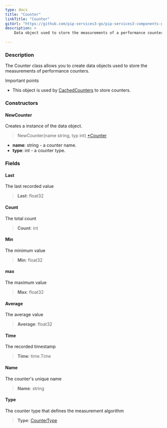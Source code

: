 ```yaml
---
type: docs
title: "Counter"
linkTitle: "Counter"
gitUrl: "https://github.com/pip-services3-go/pip-services3-components-go"
description: >
    Data object used to store the measurements of a performance counter.
   
---
```


### Description

The Counter class allows you to create data objects used to store the measurements of performance counters.

Important points

- This object is used by [CachedCounters](../cached_counters) to store counters.

### Constructors

#### NewCounter
Creates a instance of the data object.

> NewCounter(name string, typ int) [*Counter]()

- **name**: string - a counter name.
- **type**: int - a counter type.


### Fields

<span class="hide-title-link">

#### Last
The last recorded value
> **Last**: float32

#### Count
The total count
> **Count**: int

#### Min
The minimum value
> **Min**: float32

#### max
The maximum value
> **Max**: float32

#### Average
The average value
> **Average**: float32

#### Time
The recorded timestamp
> **Time**: time.Time

#### Name
The counter's unique name
> **Name**: string

#### Type
The counter type that defines the measurement algorithm
> **Type**: [CounterType](../counter_type)

</span>
